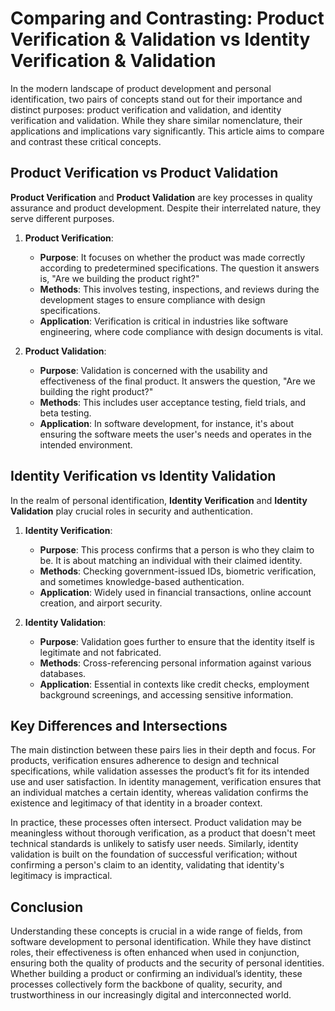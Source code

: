 # Comparing and Contrasting: Product Verification & Validation vs Identity Verification & Validation

In the modern landscape of product development and personal identification, two pairs of concepts stand out for their importance and distinct purposes: product verification and validation, and identity verification and validation. While they share similar nomenclature, their applications and implications vary significantly. This article aims to compare and contrast these critical concepts.

## Product Verification vs Product Validation

**Product Verification** and **Product Validation** are key processes in quality assurance and product development. Despite their interrelated nature, they serve different purposes.

1. **Product Verification**:
   - **Purpose**: It focuses on whether the product was made correctly according to predetermined specifications. The question it answers is, "Are we building the product right?"
   - **Methods**: This involves testing, inspections, and reviews during the development stages to ensure compliance with design specifications.
   - **Application**: Verification is critical in industries like software engineering, where code compliance with design documents is vital.

2. **Product Validation**:
   - **Purpose**: Validation is concerned with the usability and effectiveness of the final product. It answers the question, "Are we building the right product?"
   - **Methods**: This includes user acceptance testing, field trials, and beta testing.
   - **Application**: In software development, for instance, it's about ensuring the software meets the user's needs and operates in the intended environment.

## Identity Verification vs Identity Validation

In the realm of personal identification, **Identity Verification** and **Identity Validation** play crucial roles in security and authentication.

1. **Identity Verification**:
   - **Purpose**: This process confirms that a person is who they claim to be. It is about matching an individual with their claimed identity.
   - **Methods**: Checking government-issued IDs, biometric verification, and sometimes knowledge-based authentication.
   - **Application**: Widely used in financial transactions, online account creation, and airport security.

2. **Identity Validation**:
   - **Purpose**: Validation goes further to ensure that the identity itself is legitimate and not fabricated.
   - **Methods**: Cross-referencing personal information against various databases.
   - **Application**: Essential in contexts like credit checks, employment background screenings, and accessing sensitive information.

## Key Differences and Intersections

The main distinction between these pairs lies in their depth and focus. For products, verification ensures adherence to design and technical specifications, while validation assesses the product’s fit for its intended use and user satisfaction. In identity management, verification ensures that an individual matches a certain identity, whereas validation confirms the existence and legitimacy of that identity in a broader context.

In practice, these processes often intersect. Product validation may be meaningless without thorough verification, as a product that doesn't meet technical standards is unlikely to satisfy user needs. Similarly, identity validation is built on the foundation of successful verification; without confirming a person's claim to an identity, validating that identity's legitimacy is impractical.

## Conclusion

Understanding these concepts is crucial in a wide range of fields, from software development to personal identification. While they have distinct roles, their effectiveness is often enhanced when used in conjunction, ensuring both the quality of products and the security of personal identities. Whether building a product or confirming an individual’s identity, these processes collectively form the backbone of quality, security, and trustworthiness in our increasingly digital and interconnected world.
